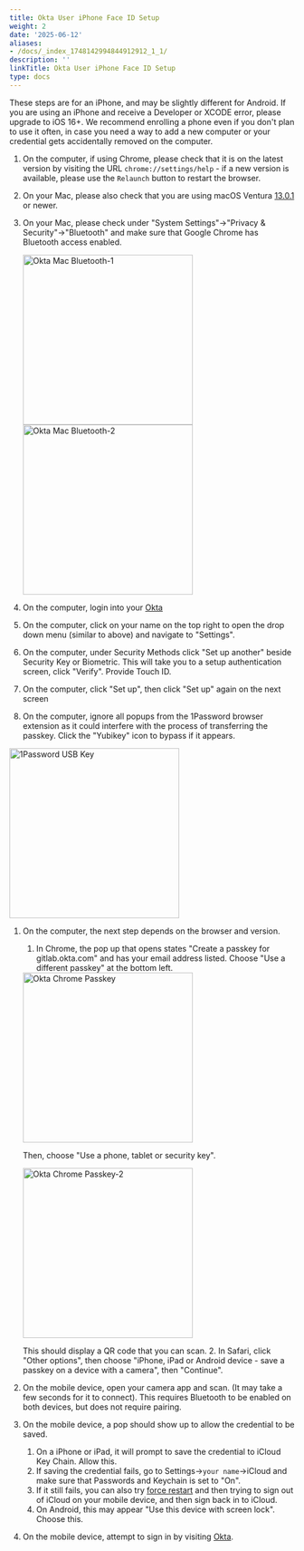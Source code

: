 ```yaml
---
title: Okta User iPhone Face ID Setup
weight: 2
date: '2025-06-12'
aliases:
- /docs/_index_1748142994844912912_1_1/
description: ''
linkTitle: Okta User iPhone Face ID Setup
type: docs
---
```


<!-- FIXME -->

These steps are for an iPhone, and may be slightly different for Android.  If you are using an iPhone and receive a Developer or XCODE error, please upgrade to iOS 16+. We recommend enrolling a phone even if you don't plan to use it often, in case you need a way to add a new computer or your credential gets accidentally removed on the computer.

1. On the computer, if using Chrome, please check that it is on the latest version by visiting the URL `chrome://settings/help` - if a new version is available, please use the `Relaunch` button to restart the browser.

2. On your Mac, please also check that you are using macOS Ventura [13.0.1](https://support.apple.com/en-us/109033#:~:text=From%20the%20Apple%20menu%20%EF%A3%BF,version%20number%20to%20see%20it.) or newer.

3. On your Mac, please check under "System Settings"->"Privacy & Security"->"Bluetooth" and make sure that Google Chrome has Bluetooth access enabled.

    <img src="/images/business-technology/okta/Okta-Mac-Bluetooth-1.png" alt="Okta Mac Bluetooth-1" width="300"/>
    <img src="/images/business-technology/okta/Okta-Mac-Bluetooth-2.png" alt="Okta Mac Bluetooth-2" width="300"/>

4. On the computer, login into your [Okta](https://gitlab.okta.com)

5. On the computer, click on your name on the top right to open the drop down menu (similar to above) and navigate to "Settings".

6. On the computer, under Security Methods click "Set up another" beside Security Key or Biometric. This will take you to a setup authentication screen, click "Verify". Provide Touch ID.

7. On the computer, click "Set up", then click "Set up" again on the next screen

8. On the computer, ignore all popups from the 1Password browser extension as it could interfere with the process of transferring the passkey. Click the "Yubikey" icon to bypass if it appears.

<img src="/images/business-technology/okta/1password-passkey.png" alt="1Password USB Key" width="300">

1. On the computer, the next step depends on the browser and version.
    1. In Chrome, the pop up that opens states "Create a passkey for gitlab.okta.com" and has your email address listed. Choose "Use a different passkey" at the bottom left.

    <img src="/images/business-technology/okta/Okta-Chrome-Passkey-Popup.png" alt="Okta Chrome Passkey" width="300"/>

     Then, choose "Use a phone, tablet or security key".

     <img src="/images/business-technology/okta/Okta-Chrome-Passkey-2.png" alt="Okta Chrome Passkey-2" width="300"/>

      This should display a QR code that you can scan.
    2. In Safari, click "Other options", then choose "iPhone, iPad or Android device - save a passkey on a device with a camera", then "Continue".
2. On the mobile device, open your camera app and scan. (It may take a few seconds for it to connect). This requires Bluetooth to be enabled on both devices, but does not require pairing.
3. On the mobile device, a pop should show up to allow the credential to be saved.
    1. On a iPhone or iPad, it will prompt to save the credential to iCloud Key Chain. Allow this.
    2. If saving the credential fails, go to Settings->`your name`->iCloud and make sure that Passwords and Keychain is set to "On".
    3. If it still fails, you can also try [force restart](https://support.apple.com/guide/iphone/force-restart-iphone-iph8903c3ee6/ios) and then trying to sign out of iCloud on your mobile device, and then sign back in to iCloud.
    4. On Android, this may appear "Use this device with screen lock". Choose this.
4. On the mobile device, attempt to sign in by visiting [Okta](https://gitlab.okta.com).
